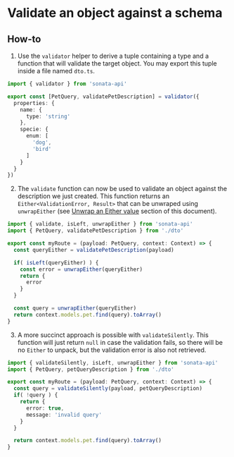 # Validate an object against a schema

## How-to

1. Use the `validator` helper to derive a tuple containing a type and a function that will validate the target object. You may export this tuple inside a file named `dto.ts`.

```typescript
import { validator } from 'sonata-api'

export const [PetQuery, validatePetDescription] = validator({
  properties: {
    name: {
      type: 'string'
    },
    specie: {
      enum: [
        'dog',
        'bird'
      ]
    }
  }
})
```

2. The `validate` function can now be used to validate an object against the description we just created. This function returns an `Either<ValidationError, Result>` that can be unwraped using `unwrapEither` (see [Unwrap an Either value](/aeria/problem-solving/unwrap-an-either-value) section of this document).

```typescript
import { validate, isLeft, unwrapEither } from 'sonata-api'
import { PetQuery, validatePetDescription } from './dto'

export const myRoute = (payload: PetQuery, context: Context) => {
  const queryEither = validatePetDescription(payload)

  if( isLeft(queryEither) ) {
    const error = unwrapEither(queryEither)
    return {
      error
    }
  }

  const query = unwrapEither(queryEither)
  return context.models.pet.find(query).toArray()
}
```

3. A more succinct approach is possible with `validateSilently`. This function will just return `null` in case the validation fails, so there will be no `Either` to unpack, but the validation error is also not retrieved.

```typescript
import { validateSilently, isLeft, unwrapEither } from 'sonata-api'
import { PetQuery, petQueryDescription } from './dto'

export const myRoute = (payload: PetQuery, context: Context) => {
  const query = validateSilently(payload, petQueryDescription)
  if( !query ) {
    return {
      error: true,
      message: 'invalid query'
    }
  }

  return context.models.pet.find(query).toArray()
}
```


